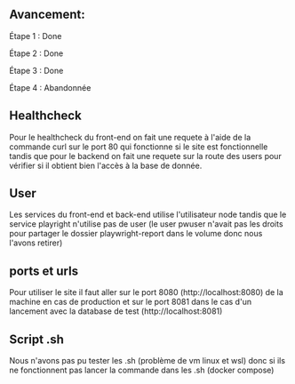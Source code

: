 ##   Avancement:

Étape 1 : Done

Étape 2 : Done

Étape 3 : Done

Étape 4 : Abandonnée

## Healthcheck

Pour le healthcheck du front-end on fait une requete à l'aide de la commande curl sur le port 80 qui fonctionne si le site est fonctionnelle tandis que pour le backend on fait une requete sur la route des users pour vérifier si il obtient bien l'accès à la base de donnée.

## User

Les services du front-end et back-end utilise l'utilisateur node tandis que le service playright n'utilise pas de user (le user pwuser n'avait pas les droits pour partager le dossier playwright-report dans le volume donc nous l'avons retirer)

## ports et urls

Pour utiliser le site il faut aller sur le port 8080 (http://localhost:8080) de la machine en cas de production et sur le port 8081 dans le cas d'un lancement avec la database de test (http://localhost:8081)

## Script .sh

Nous n'avons pas pu tester les .sh (problème de vm linux et wsl) donc si ils ne fonctionnent pas lancer la commande dans les .sh (docker compose)
